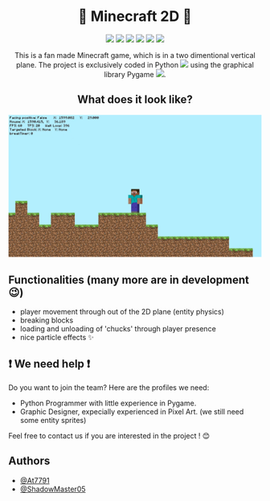 <h1 align = "center"> 🧱 Minecraft 2D 🧱 </h1>
<div align = "center"> 
<img src="https://img.shields.io/badge/Language-Python-blue"/>
<img src="https://img.shields.io/badge/Mining-⛏️-c0c0c0"/>
<img src="https://img.shields.io/badge/Crafting-🔨-c35c00"/>
<img src="https://img.shields.io/badge/Entities-🐄-green"/>
<img src="https://img.shields.io/badge/OG_Physics-💫-blue"/>
<img src="https://img.shields.io/badge/glitches-many 😉-magenta"/>

This is a fan made Minecraft game, which is in a two dimentional vertical plane. The project is exclusively coded in Python <img src="https://cdn.iconscout.com/icon/free/png-256/free-python-logo-icon-download-in-svg-png-gif-file-formats--technology-social-media-vol-5-pack-logos-icons-3030224.png?f=webp" width=20/> using the graphical library Pygame <img src="https://encrypted-tbn0.gstatic.com/images?q=tbn:ANd9GcQ21l2C7GClfkzQ6GX2sbX7FoP8vWsGueXiFA&s" width=100 vertical-align: middle/>.

</div>

<h2 align = "center"> What does it look like? </h2>

<div align = "center"><img src="assets/readmeImage.png" alt="Minecraft_2D_screenshot" width = 1000> </div>

<h2> Functionalities (many more are in development 😉)</h2>

- player movement through out of the 2D plane (entity physics)
- breaking blocks
- loading and unloading of 'chucks' through player presence
- nice particle effects ✨

<h2> ❗ We need help ❗ </h2>
Do you want to join the team? Here are the profiles we need:

- Python Programmer with little experience in Pygame.
- Graphic Designer, expecially experienced in Pixel Art. (we still need some entity sprites)

Feel free to contact us if you are interested in the project ! 😊 

<h2> Authors </h2>

- [@At7791](https://github.com/At7791)
- [@ShadowMaster05](https://github.com/ShadowMaster05)